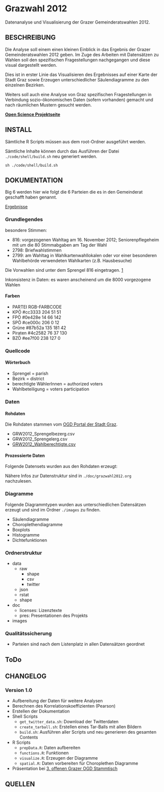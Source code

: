 Grazwahl 2012
=========================

Datenanalyse und Visualisierung der Grazer Gemeinderatswahlen 2012.

## BESCHREIBUNG
Die Analyse soll einem einen kleinen Einblick in das Ergebnis der Grazer Gemeinderatswahlen 2012 geben. Im Zuge des Arbeiten mit Datensätzen zu Wahlen soll den spezifischen Fragestellungen nachgegangen und diese visual dargestellt werden.

Dies ist in erster Linie das Visualisieren des Ergebnisses auf einer Karte der Stadt Graz sowie Erzeugen unterschiedlicher Säulendiagramme zu den einzelnen Bezirken.

Weiters soll auch eine Analyse von Graz spezifischen Fragestellungen in Verbindung sozio-ökonomischen Daten (sofern vorhanden) gemacht und nach räumlichen Mustern gesucht werden.

**[Open Science Projektseite](http://openscience.alpine-geckos.at/projects/grazwahlen-2012/)**

## INSTALL
Sämtliche R Scripts müssen aus dem root-Ordner ausgeführt werden.

Sämtliche Inhalte können durch das Ausführen der Datei ``./code/shell/build.sh`` neu generiert werden. 
 
```shell
sh ./code/shell/build.sh
```

## DOKUMENTATION
Big 6 werden hier wie folgt die 6 Parteien die es in den Gemeinderat geschafft haben genannt.

[Ergebnisse](http://www.graz.at/cms/ziel/4787925/DE/)

### Grundlegendes
besondere Stimmen:
- 816: vorgezogenen Wahltag am 16. November 2012; Seniorenpflegeheim mit um die 80 Stimmabgaben am Tag der Wahl
- 2798: Briefwahlstimmen 
- 2799: am Wahltag in Wahlkartenwahllokalen oder vor einer besonderen Wahlbehörde verwendeten Wahlkarten (z.B. Hausbesuche)

Die Vorwahlen sind unter dem Sprengel 816 eingetragen. [1]

Inkonsistenz in Daten: es waren anscheinend um die 8000 vorgezogene Wahlen

#### Farben
- PARTEI	RGB-FARBCODE	
- KPÖ 		#cc3333		204  51  51
- FPÖ 		#0e428e		 14  66 142
- SPÖ 		#ce000c		206   0  12
- Grüne 	#87b52a		135 181  42
- Piraten 	#4c2582		 76  37 130
- BZÖ 		#ee7f00		238 127   0

### Quellcode
#### Wörterbuch 
- Sprengel = parish
- Bezirk = district
- berechtigte WählerInnen = authorized voters
- Wahlbeteiligung = voters participation

### Daten
#### Rohdaten
Die Rohdaten stammen vom [OGD Portal der Stadt Graz](http://data.graz.gv.at/).
- GRW2012_Sprengelbezerg.csv
- GRW2012_Sprengelerg.csv
- [GRW2012_Wahlberechtigte.csv](http://data.graz.gv.at/daten/package/wahlberechtigte-personen-gemeinderatswahl-2012)

#### Prozessierte Daten
Folgende Datensets wurden aus den Rohdaten erzeugt:

Nähere Infos zur Datenstruktur sind in ``./doc/grazwahl2012.org`` nachzulesen.

### Diagramme
Folgende Diagrammtypen wurden aus unterschiedlichen Datensätzen erzeugt und sind im Ordner ``./images`` zu finden.
- Säulendiagramme
- Choroplethendiagramme
- Boxplots
- Histogramme
- Dichtefunktionen

### Ordnerstruktur
- data
	- raw
		- shape
		- csv
		- twitter
	- json
	- rstat
	- shape
- doc
	- licenses: Lizenztexte
	- pres: Presentationen des Projekts
- images

### Qualitätssicherung
- Parteien sind nach dem Listenplatz in allen Datensätzen geordnet

## ToDo
## CHANGELOG
### Version 1.0
- Aufbereitung der Daten für weitere Analysen
- Berechnen des Korrelationskoeffizienten (Pearson)
- Erstellen der Dokumentation
- Shell Scripts 
	- ``get_twitter_data.sh``: Download der Twitterdaten
	- ``create_tarball.sh``: Erstellen eines Tar-Balls mit allen Bildern
	- ``build.sh``: Ausführen aller Scripts und neu generieren des gesamten Contents
- R Scripts
	- ``prepData.R``: Daten aufbereiten
	- ``functions.R``: Funktionen
	- ``visualize.R``: Erzeugen der Diagramme
	- ``spatial.R``: Daten vorbereiten für Choroplethen Diagramme
- Präsentation bei [3. offenen Grazer OGD Stammtisch](http://data.graz.gv.at/aktuelles/openness-fuer-die-grazer-stadtverwaltung-dritter-offener-open-government-data-stammtisch)

## QUELLEN
[1]: http://www.graz.at/cms/beitrag/10203278/4829113/
